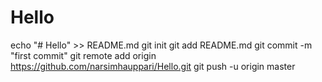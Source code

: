 # Hello
echo "# Hello" >> README.md
git init
git add README.md
git commit -m "first commit"
git remote add origin https://github.com/narsimhauppari/Hello.git
git push -u origin master
